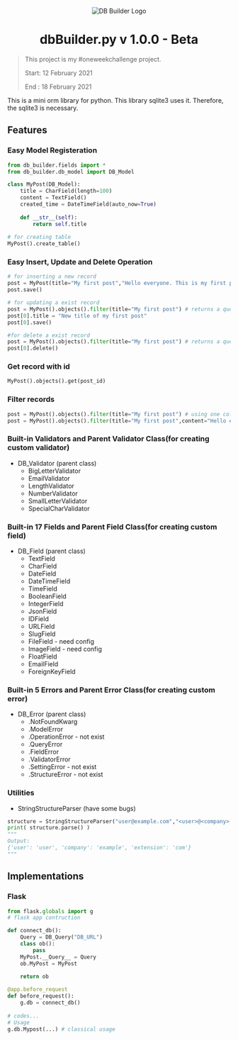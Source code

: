 <p align="center">
    <img src="https://swindler36.github.io/dbBuilder.py/db%20Builder%20py.png" alt="DB Builder Logo">
</p>

<p align="center">
<h1 align="center">dbBuilder.py v 1.0.0 - Beta </h1>
</p>

> This project is my #oneweekchallenge project. 
> 
> Start: 12 February 2021
> 
> End : 18 February 2021

This is a mini orm library for python. This library sqlite3 uses it. Therefore, the sqlite3 is necessary.

## Features

### Easy Model Registeration
```python
from db_builder.fields import *
from db_builder.db_model import DB_Model

class MyPost(DB_Model):
    title = CharField(length=100)
    content = TextField()
    created_time = DateTimeField(auto_now=True)
    
    def __str__(self):
        return self.title
        
# for creating table
MyPost().create_table()
```

### Easy Insert, Update and Delete Operation
```py
# for inserting a new record
post = MyPost(title="My first post","Hello everyone. This is my first post!")
post.save()

# for updating a exist record
post = MyPost().objects().filter(title="My first post") # returns a queryset array
post[0].title = "New title of my first post"
post[0].save()

#for delete a exist record
post = MyPost().objects().filter(title="My first post") # returns a queryset array
post[0].delete()
```

### Get record with id
```py
MyPost().objects().get(post_id)
```

### Filter records
```py
post = MyPost().objects().filter(title="My first post") # using one column
post = MyPost().objects().filter(title="My first post",content="Hello everyone. This is my first post!") # using multiple columns
```

### Built-in Validators and Parent Validator Class(for creating custom validator) 
* DB_Validator (parent class)
    * BigLetterValidator
    * EmailValidator
    * LengthValidator
    * NumberValidator
    * SmallLetterValidator
    * SpecialCharValidator

### Built-in 17 Fields and Parent Field Class(for creating custom field) 
* DB_Field (parent class)
  * TextField
  * CharField 
  * DateField 
  * DateTimeField 
  * TimeField 
  * BooleanField 
  * IntegerField 
  * JsonField 
  * IDField 
  * URLField 
  * SlugField 
  * FileField - need config
  * ImageField - need config
  * FloatField 
  * EmailField 
  * ForeignKeyField 

### Built-in 5 Errors and Parent Error Class(for creating custom error) 
* DB_Error (parent class)
  * .NotFoundKwarg 
  * .ModelError 
  * .OperationError - not exist
  * .QueryError 
  * .FieldError 
  * .ValidatorError 
  * .SettingError - not exist
  * .StructureError - not exist


### Utilities
* StringStructureParser (have some bugs)
```py
structure = StringStructureParser("user@example.com","<user>@<company>.<extension>")
print( structure.parse() )
"""
Output:
{'user': 'user', 'company': 'example', 'extension': 'com'}
"""
```

## Implementations
### Flask
```py
from flask.globals import g
# flask app contruction

def connect_db():
    Query = DB_Query("DB_URL")
    class ob():
        pass
    MyPost.__Query__ = Query
    ob.MyPost = MyPost

    return ob
    
@app.before_request
def before_request():
    g.db = connect_db()
    
# codes...
# Usage
g.db.Mypost(...) # classical usage
```




